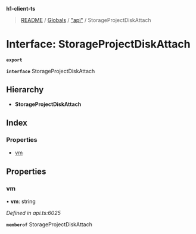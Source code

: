 **h1-client-ts**

> [README](../README.md) / [Globals](../globals.md) / ["api"](../modules/_api_.md) / StorageProjectDiskAttach

# Interface: StorageProjectDiskAttach

**`export`** 

**`interface`** StorageProjectDiskAttach

## Hierarchy

* **StorageProjectDiskAttach**

## Index

### Properties

* [vm](_api_.storageprojectdiskattach.md#vm)

## Properties

### vm

•  **vm**: string

*Defined in api.ts:6025*

**`memberof`** StorageProjectDiskAttach
